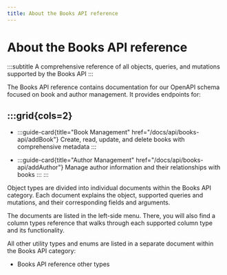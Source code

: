 ```yaml
---
title: About the Books API reference
---
```


# About the Books API reference
:::subtitle
A comprehensive reference of all objects, queries, and mutations supported by the Books API
:::

The Books API reference contains documentation for our OpenAPI schema focused on book and author management. It provides endpoints for:

:::grid{cols=2}
- 
  - 
    :::guide-card{title="Book Management" href="/docs/api/books-api/addBook"}
    Create, read, update, and delete books with comprehensive metadata
    :::

  - 
    :::guide-card{title="Author Management" href="/docs/api/books-api/addAuthor"}
    Manage author information and their relationships with books
    :::
:::

Object types are divided into individual documents within the Books API category. Each document explains the object, supported queries and mutations, and their corresponding fields and arguments.

The documents are listed in the left-side menu. There, you will also find a column types reference that walks through each supported column type and its functionality.

All other utility types and enums are listed in a separate document within the Books API category:
* Books API reference other types
